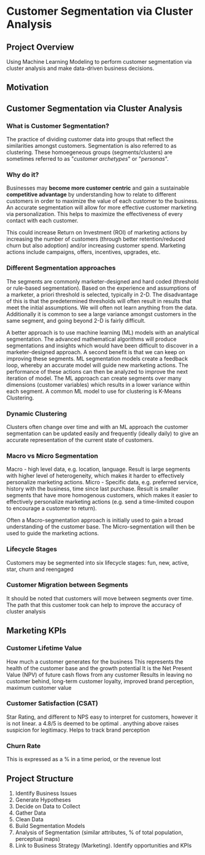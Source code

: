 # Customer Segmentation via Cluster Analysis

## Project Overview
Using Machine Learning Modeling to perform customer segmentation via cluster analysis and make data-driven business decisions.

## Motivation


## Customer Segmentation via Cluster Analysis

### What is Customer Segmentation?
The practice of dividing customer data into groups that reflect the similarities amongst customers.  Segmentation is also referred to as clustering.  These homoegeneous groups (segments/clusters) are sometimes referred to as "*customer archetypes*" or "*personas*".

### Why do it?
Businesses may **become more customer centric** and gain a sustainable **competitive advantage** by understanding how to relate to different customers in order to maximize the value of each customer to the business.
An accurate segmentation will allow for more effective customer marketing via personalization.  This helps to maximize the effectiveness of every contact with each customer.

This could increase Return on Investment (ROI) of marketing actions by increasing the number of customers (through better retention/reduced churn but also adoption) and/or increasing customer spend.  Marketing actions include campaigns, offers, incentives, upgrades, etc.

### Different Segmentation approaches
The segments are commonly marketer-designed and hard coded (threshold or rule-based segmentation).  Based on the experience and assumptions of a marketer, a priori threshold is selected, typically in 2-D.  The disadvantage of this is that the predetermined thresholds will often result in results that meet the initial assumptions.  We will often not learn anything from the data.  Additionally it is common to see a large variance amongst customers in the same segment, and going beyond 2-D is fairly difficult.

A better approach is to use machine learning (ML) models with an analytical segmentation.  The advanced mathematical algorithms will produce segmentations and insights which would have been difficult to discover in a marketer-designed approach.  A second benefit is that we can keep on improving these segments.  ML segmentation models create a feedback loop, whereby an accurate model will guide new marketing actions.  The performance of these actions can then be analyzed to improve the next iteration of model.  The ML approach can create segments over many dimensions (customer variables) which results in a lower variance within each segment.  A common ML model to use for clustering is K-Means Clustering.

### Dynamic Clustering
Clusters often change over time and with an ML approach the customer segmentation can be updated easily and frequently (ideally daily) to give an accurate representation of the current state of customers.

### Macro vs Micro Segmentation
Macro - high level data, e.g. location, language.  Result is large segments with higher level of heterogeneity, which makes it harder to effectively personalize marketing actions.
Micro - Specific data, e.g. preferred service, history with the business, time since last purchase.  Result is smaller segments that have more homogenous customers, which makes it easier to effectively personalize marketing actions (e.g. send a time-limited coupon to encourage a customer to return).

Often a Macro-segmentation approach is initially used to gain a broad understanding of the customer base.  The Micro-segmentation will then be used to guide the marketing actions.

### Lifecycle Stages
Customers may be segmented into six lifecycle stages: fun, new, active, star, churn and reengaged

### Customer Migration between Segments
It should be noted that customers will move between segments over time.  The path that this customer took can help to improve the accuracy of cluster analysis

## Marketing KPIs

### Customer Lifetime Value
How much a customer generates for the business
This represents the health of the customer base and the growth potential
It is the Net Present Value (NPV) of future cash flows from any customer
Results in leaving no customer behind, long-term customer loyalty, improved brand perception, maximum customer value 

### Customer Satisfaction (CSAT)
Star Rating, and different to NPS
easy to interpret for customers, however it is not linear.  a 4.8/5 is deemed to be optimal . anything above raises suspicion for legitimacy.
Helps to track brand perception

### Churn Rate
This is expressed as a % in a time period, or the revenue lost


## Project Structure

1) Identify Business Issues
2) Generate Hypotheses
3) Decide on Data to Collect
4) Gather Data
5) Clean Data
6) Build Segmentation Models
7) Analysis of Segmentation (similar attributes, % of total population, perceptual maps)
8) Link to Business Strategy (Marketing).  Identify opportunities and KPIs

